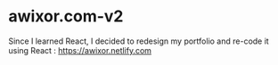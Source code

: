 # awixor.com-v2
Since I learned React, I decided to redesign my portfolio and re-code it using React : https://awixor.netlify.com
